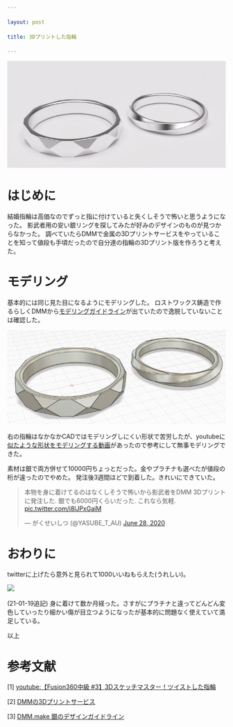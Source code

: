```yaml
---

layout: post

title: 3Dプリントした指輪

---
```


<img src="https://raw.githubusercontent.com/gakuseishitsu/gakuseishitsu.github.io/master/images/200628_3Dprinted_ring/3Dring_2.jpg">

# はじめに
結婚指輪は高価なのでずっと指に付けていると失くしそうで怖いと思うようになった。
影武者用の安い銀リングを探してみたが好みのデザインのものが見つからなかった。
調べていたらDMMで金属の3Dプリントサービスをやっていることを知って値段も手頃だったので自分達の指輪の3Dプリント版を作ろうと考えた。

# モデリング
基本的には同じ見た目になるようにモデリングした。
ロストワックス鋳造で作るらしくDMMから[モデリングガイドライン](https://img.make.dmm.com/images/materialPdf/10/dmm_design_guideline_silver_201028__rev010.pdf)が出ていたので逸脱していないことは確認した。

<img src="https://raw.githubusercontent.com/gakuseishitsu/gakuseishitsu.github.io/master/images/200628_3Dprinted_ring/3Dring_1.jpg">

右の指輪はなかなかCADではモデリングしにくい形状で苦労したが、youtubeに[似たような形状をモデリングする動画](https://www.youtube.com/watch?v=S0luRIrb4eQ&t=490s)があったので参考にして無事モデリングできた。

素材は銀で両方併せて10000円ちょっとだった。金やプラチナも選べたが値段の桁が違ったのでやめた。
発注後3週間ほどで到着した。きれいにできていた。

<blockquote class="twitter-tweet"><p lang="ja" dir="ltr">本物を身に着けてるのはなくしそうで怖いから影武者をDMM 3Dプリントに発注した. 銀でも6000円くらいだった. これなら気軽. <a href="https://t.co/i8lJPxGaiM">pic.twitter.com/i8lJPxGaiM</a></p>&mdash; がくせいしつ (@YASUBE_T_AU) <a href="https://twitter.com/YASUBE_T_AU/status/1277210709089153026?ref_src=twsrc%5Etfw">June 28, 2020</a></blockquote> <script async src="https://platform.twitter.com/widgets.js" charset="utf-8"></script>


# おわりに
twitterに上げたら意外と見られて1000いいねもらえた(うれしい)。

<img src="https://raw.githubusercontent.com/gakuseishitsu/gakuseishitsu.github.io/master/images/200628_3Dprinted_ring/3Dring_1000.jpg">

(21-01-19追記)
身に着けて数か月経った。さすがにプラチナと違ってどんどん変色していったり細かい傷が目立つようになったが基本的に問題なく使えていて満足している。


以上


# 参考文献
[1] [youtube:【Fusion360中級 #3】3Dスケッチマスター！ツイストした指輪](https://www.youtube.com/watch?v=S0luRIrb4eQ&t=490s)

[2] [DMMの3Dプリントサービス](https://make.dmm.com/print/)

[3] [DMM.make 銀のデザインガイドライン](https://img.make.dmm.com/images/materialPdf/10/dmm_design_guideline_silver_201028__rev010.pdf)
